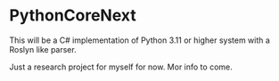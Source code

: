 # PythonCoreNext

This will be a C# implementation of Python 3.11 or higher system with a Roslyn like parser.

Just a research project for myself for now. Mor info to come.
